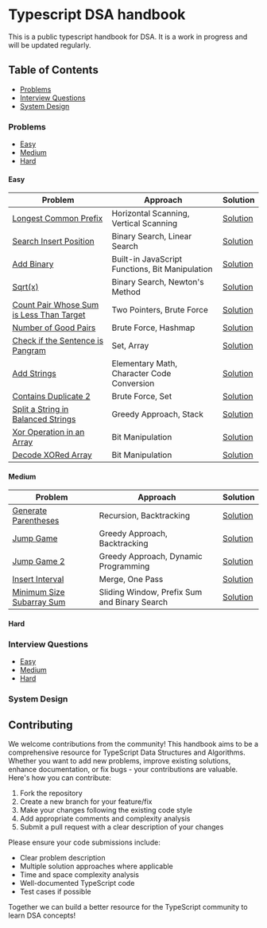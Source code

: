 # Typescript DSA handbook

This is a public typescript handbook for DSA. It is a work in progress and will be updated regularly.

## Table of Contents

- [Problems](#problems)
- [Interview Questions](#interview-questions)
- [System Design](#system-design)

### Problems
- [Easy](#easy)
- [Medium](#medium)
- [Hard](#hard)

#### Easy
| Problem | Approach | Solution |
|---------|------------|----------|
| [Longest Common Prefix](problems/easy/longest-common-prefix) | Horizontal Scanning, Vertical Scanning | [Solution](problems/easy/longest-common-prefix/index.md) |
| [Search Insert Position](problems/easy/search-insert-position) | Binary Search, Linear Search | [Solution](problems/easy/search-insert-position/index.md) |
| [Add Binary](problems/easy/add-binary) | Built-in JavaScript Functions, Bit Manipulation | [Solution](problems/easy/add-binary/index.md) |
| [Sqrt(x)](problems/easy/sqrt-x) | Binary Search, Newton's Method | [Solution](problems/easy/sqrt-x/index.md) |
| [Count Pair Whose Sum is Less Than Target](problems/easy/count-pair-whose-sum-is-less-than-target) | Two Pointers, Brute Force | [Solution](problems/easy/count-pair-whose-sum-is-less-than-target/index.md) |
| [Number of Good Pairs](problems/easy/number-of-good-pairs) | Brute Force, Hashmap | [Solution](problems/easy/number-of-good-pairs/index.md) |
| [Check if the Sentence is Pangram](problems/easy/check-if-the-sentence-is-pangram) | Set, Array | [Solution](problems/easy/check-if-the-sentence-is-pangram/index.md) |
| [Add Strings](problems/easy/add-string) | Elementary Math, Character Code Conversion | [Solution](problems/easy/add-string/index.md) |
| [Contains Duplicate 2](problems/easy/contains-duplicate-2) | Brute Force, Set | [Solution](problems/easy/contains-duplicate-2/index.md) |
| [Split a String in Balanced Strings](problems/easy/split-a-string-in-balanced-strings) | Greedy Approach, Stack | [Solution](problems/easy/split-a-string-in-balanced-strings/index.md) |
| [Xor Operation in an Array](problems/easy/xor-operation-in-an-array) | Bit Manipulation | [Solution](problems/easy/xor-operation-in-an-array/index.md) |
| [Decode XORed Array](problems/easy/decode-xor-in-an-array) | Bit Manipulation | [Solution](problems/easy/decode-xor-in-an-array/index.md) |
#### Medium
| Problem | Approach | Solution |
|---------|------------|----------|
| [Generate Parentheses](problems/medium/generate-parentheses) | Recursion, Backtracking | [Solution](problems/medium/generate-parentheses/index.md) |
| [Jump Game](problems/medium/jump-game) | Greedy Approach, Backtracking | [Solution](problems/medium/jump-game/index.md) |
| [Jump Game 2](problems/medium/jump-game-2) | Greedy Approach, Dynamic Programming | [Solution](problems/medium/jump-game-2/index.md) |
| [Insert Interval](problems/medium/insert-interval) | Merge, One Pass | [Solution](problems/medium/insert-interval/index.ts) |
| [Minimum Size Subarray Sum](problems/medium/minimum-size-subarray-sum) | Sliding Window, Prefix Sum and Binary Search | [Solution](problems/medium/minimum-size-subarray-sum/index.md) |

#### Hard

### Interview Questions
- [Easy](#easy)
- [Medium](#medium)
- [Hard](#hard)

### System Design


## Contributing

We welcome contributions from the community! This handbook aims to be a comprehensive resource for TypeScript Data Structures and Algorithms. Whether you want to add new problems, improve existing solutions, enhance documentation, or fix bugs - your contributions are valuable. Here's how you can contribute:

1. Fork the repository
2. Create a new branch for your feature/fix
3. Make your changes following the existing code style
4. Add appropriate comments and complexity analysis
5. Submit a pull request with a clear description of your changes

Please ensure your code submissions include:
- Clear problem description
- Multiple solution approaches where applicable
- Time and space complexity analysis
- Well-documented TypeScript code
- Test cases if possible

Together we can build a better resource for the TypeScript community to learn DSA concepts!




